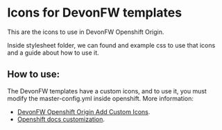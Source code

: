# Icons for DevonFW templates

This are the icons to use in DevonFW Openshift Origin.

Inside stylesheet folder, we can found and example css to use that icons and a guide about how to use it.

## How to use:

The DevonFW templates have a custom icons, and to use it, you must modify the master-config.yml inside openshift. More information:
- [DevonFW Openshift Origin Add Custom Icons](https://github.com/oasp/s2i/master/templates/devonfw/icons/stylesheet).
- [Openshift docs customization](https://docs.openshift.com/container-platform/3.5/install_config/web_console_customization.html#loading-custom-scripts-and-stylesheets).